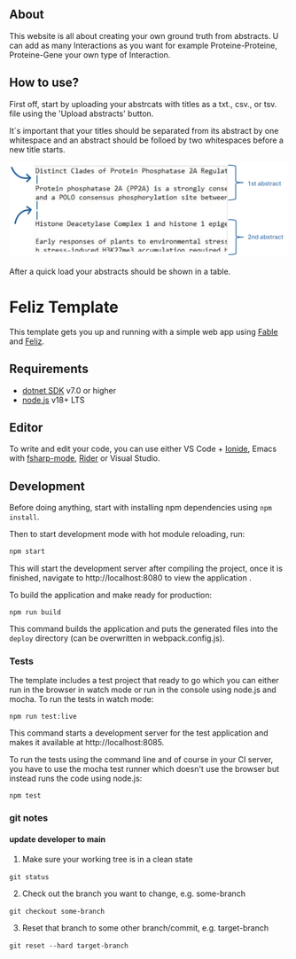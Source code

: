 ## About

This website is all about creating your own ground truth from abstracts. U can add as many Interactions as you want for example Proteine-Proteine, Proteine-Gene your own type of Interaction. 

## How to use?

First off, start by uploading your abstrcats with titles as a txt., csv., or tsv. file using the 'Upload abstracts' button. 

It´s important that your titles should be separated from its abstract by one whitespace and an abstract should be folloed by two whitespaces before a new title starts.

![alt text](image.png)

After a quick load your abstracts should be shown in a table. 


# Feliz Template

This template gets you up and running with a simple web app using [Fable](http://fable.io/) and [Feliz](https://github.com/Zaid-Ajaj/Feliz).

## Requirements

* [dotnet SDK](https://www.microsoft.com/net/download/core) v7.0 or higher
* [node.js](https://nodejs.org) v18+ LTS


## Editor

To write and edit your code, you can use either VS Code + [Ionide](http://ionide.io/), Emacs with [fsharp-mode](https://github.com/fsharp/emacs-fsharp-mode), [Rider](https://www.jetbrains.com/rider/) or Visual Studio.


## Development

Before doing anything, start with installing npm dependencies using `npm install`.

Then to start development mode with hot module reloading, run:
```bash
npm start
```
This will start the development server after compiling the project, once it is finished, navigate to http://localhost:8080 to view the application .

To build the application and make ready for production:
```
npm run build
```
This command builds the application and puts the generated files into the `deploy` directory (can be overwritten in webpack.config.js).

### Tests

The template includes a test project that ready to go which you can either run in the browser in watch mode or run in the console using node.js and mocha. To run the tests in watch mode:
```
npm run test:live
```
This command starts a development server for the test application and makes it available at http://localhost:8085.

To run the tests using the command line and of course in your CI server, you have to use the mocha test runner which doesn't use the browser but instead runs the code using node.js:
```
npm test
```

### git notes 

#### update developer to main

1. Make sure your working tree is in a clean state

``git status``

2. Check out the branch you want to change, e.g. some-branch

``git checkout some-branch``

3. Reset that branch to some other branch/commit, e.g. target-branch

``git reset --hard target-branch``
